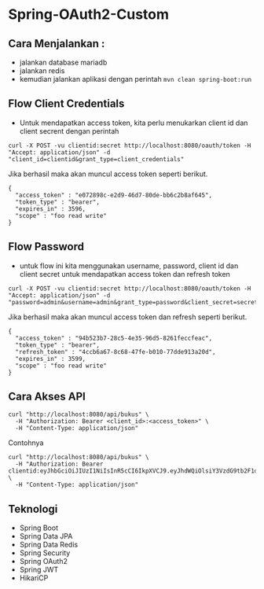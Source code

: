 # Spring-OAuth2-Custom

## Cara Menjalankan :

* jalankan database mariadb
* jalankan redis
* kemudian jalankan aplikasi dengan perintah `mvn clean spring-boot:run`

## Flow Client Credentials

* Untuk mendapatkan access token, kita perlu menukarkan client id dan client secrent dengan perintah

```
curl -X POST -vu clientid:secret http://localhost:8080/oauth/token -H "Accept: application/json" -d "client_id=clientid&grant_type=client_credentials"
```

Jika berhasil maka akan muncul access token seperti berikut.

```
{
  "access_token" : "e072898c-e2d9-46d7-80de-bb6c2b8af645",
  "token_type" : "bearer",
  "expires_in" : 3596,
  "scope" : "foo read write"
}
```

## Flow Password

* untuk flow ini kita menggunakan username, password, client id dan client secret untuk mendapatkan access token dan refresh token

```
curl -X POST -vu clientid:secret http://localhost:8080/oauth/token -H "Accept: application/json" -d "password=admin&username=admin&grant_type=password&client_secret=secret&client_id=clientid"
```

Jika berhasil maka akan muncul access token dan refresh seperti berikut.

```
{
  "access_token" : "94b523b7-28c5-4e35-96d5-8261feccfeac",
  "token_type" : "bearer",
  "refresh_token" : "4ccb6a67-8c68-47fe-b010-77dde913a20d",
  "expires_in" : 3599,
  "scope" : "foo read write"
}
```

## Cara Akses API

```
curl "http://localhost:8080/api/bukus" \
  -H "Authorization: Bearer <client_id>:<access_token>" \
  -H "Content-Type: application/json"
```

Contohnya

```
curl "http://localhost:8080/api/bukus" \
  -H "Authorization: Bearer clientid:eyJhbGciOiJIUzI1NiIsInR5cCI6IkpXVCJ9.eyJhdWQiOlsiY3VzdG9tb2F1dGgyIl0sInNjb3BlIjpbInJlYWQiLCJ3cml0ZSJdLCJleHAiOjE0ODYzOTEyNTUsImp0aSI6IjhkNzA2MjU1LWFhYzctNDI1Zi1iYjQ0LTc3MDJlYjlhYTFlNyIsImNsaWVudF9pZCI6ImNsaWVudGlkIn0.jAJTKoQsOCpXY_TE_0okO76uCQKeadI2b9VL7cFGqYc" \
  -H "Content-Type: application/json"
```

## Teknologi

* Spring Boot
* Spring Data JPA
* Spring Data Redis
* Spring Security
* Spring OAuth2
* Spring JWT
* HikariCP
